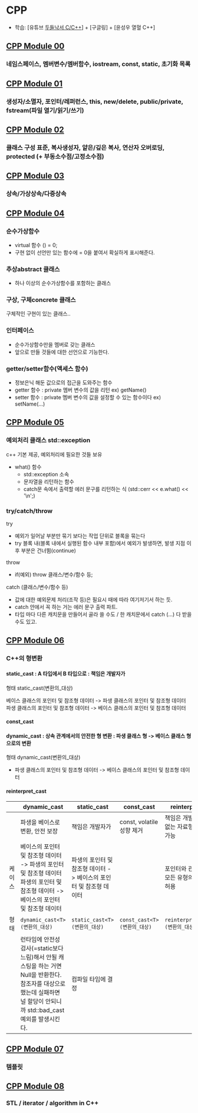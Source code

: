 # CPP
- 학습: [유튜브 [두들낙서 C/C++](https://www.youtube.com/watch?v=nYh7pEX9lAE&list=PLlJhQXcLQBJqywc5dweQ75GBRubzPxhAk&index=54)] + [구글링] + [윤성우 열혈 C++]

## [CPP Module 00](cpp00.md)
### 네임스페이스, 멤버변수/멤버함수, iostream, const, static, 초기화 목록

## [CPP Module 01](cpp01.md)
### 생성자/소멸자, 포인터/레퍼런스, this, new/delete, public/private, fstream(파일 열기/읽기/쓰기)

## [CPP Module 02](cpp02.md)
### 클래스 구성 표준, 복사생성자, 얕은/깊은 복사, 연산자 오버로딩, protected (+ 부동소수점/고정소수점)

## [CPP Module 03](cpp03.md)
### 상속/가상상속/다중상속

## [CPP Module 04](cpp04.md)

### 순수가상함수
- virtual 함수 () = 0;
- 구현 없이 선언만 있는 함수에 = 0을 붙여서 확실하게 표시해준다.

### 추상abstract 클래스
- 하나 이상의 순수가상함수를 포함하는 클래스

### 구상, 구체concrete 클래스
구체적인 구현이 있는 클래스..

### 인터페이스
- 순수가상함수만을 멤버로 갖는 클래스
- 앞으로 만들 것들에 대한 선언으로 기능한다.

### getter/setter함수(액세스 함수)

- 정보은닉 해둔 값으로의 접근을 도와주는 함수
- getter 함수 : private 멤버 변수의 값을 리턴 ex) getName()
- setter 함수 : private 멤버 변수의 값을 설정할 수 있는 함수이다 ex) setName(…)

## [CPP Module 05](cpp05.md)

### 예외처리 클래스 std::exception
c++ 기본 제공, 예외처리에 필요한 것들 보유
- what() 함수
  - std::exception 소속
  - 문자열을 리턴하는 함수
  - catch문 속에서 출력할 에러 문구를 리턴하는 식 (std::cerr << e.what() << '\n';)
  
### try/catch/throw

try
- 예외가 일어날 부분만 묶기 보다는 작업 단위로 블록을 묶는다
- try 블록 내(블록 내에서 실행된 함수 내부 포함)에서 예외가 발생하면, 발생 지점 이후 부분은 건너뜀(continue)

throw
- if(예외) throw 클래스/변수/함수 등;

catch (클래스/변수/함수 등)
- 값에 대한 예외문제 처리(조작 등)은 필요시 때에 따라 여기저기서 하는 듯. 
- catch 안에서 꼭 하는 거는 에러 문구 출력 파트.
- 타입 마다 다른 캐치문을 만들어서 골라 쓸 수도 / 한 캐치문에서 catch (...) 다 받을 수도 있고.

## [CPP Module 06](cpp06.md)

### C++의 형변환

#### static_cast : A 타입에서 B 타입으로 : 책임은 개발자가

형태 static_cast<T>(변환의_대상)
  
 베이스 클래스의 포인터 및 참조형 데이터 -> 파생 클래스의 포인터 및 참조형 데이터
 파생 클래스의 포인터 및 참조형 데이터 -> 베이스 클래스의 포인터 및 참조형 데이터

#### const_cast

#### dynamic_cast : 상속 관계에서의 안전한 형 변환 : 파생 클래스 형 -> 베이스 클래스 형으로의 변환
형태 dynamic_cast<T>(변환의_대상)

- 파생 클래스의 포인터 및 참조형 데이터 -> 베이스 클래스의 포인터 및 참조형 데이터


#### reinterpret_cast

| | dynamic_cast | static_cast | const_cast | reinterpret_cast |
|--|---|---|---|---|
| | 파생을 베이스로 변환, 안전 보장 | 책임은 개발자가 |const, volatile 성향 제거 | 책임은 개발자가, 상관없는 자료형으로 변환 가능 |
|케이스|베이스의 포인터 및 참조형 데이터 -> 파생의 포인터 및 참조형 데이터<br>파생의 포인터 및 참조형 데이터 -> 베이스의 포인터 및 참조형 데이터| 파생의 포인터 및 참조형 데이터 -> 베이스의 포인터 및 참조형 데이터||포인터와 관련이 있는 모든 유형의 형 변환을 허용| 
|형태|`dynamic_cast<T>(변환의_대상)`|`static_cast<T>(변환의_대상)`|`const_cast<T>(변환의_대상)`|`reinterpret_cast<T>(변환의_대상)`|
|| 런타임에 안전성 검사(=static보다 느림)해서 안될 캐스팅을 하는 거면 Null을 반환한다. 참조자를 대상으로 했는데 실패하면 널 할당이 안되니까 std::bad_cast 예외를 발생시킨다. | 컴파일 타임에 결정 | || 



## [CPP Module 07](cpp07.md)

### 템플릿



## [CPP Module 08](cpp08.md)
### STL / iterator / algorithm in C++
